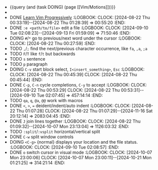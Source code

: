 - {{query (and (task DOING) (page [[Vim/Motions]]))}}
-
- DONE [Learn Vim Progressively](https://yannesposito.com/Scratch/en/blog/Learn-Vim-Progressively/)
  :LOGBOOK:
  CLOCK: [2024-08-22 Thu 00:33:19]--[2024-08-22 Thu 01:28:39] =>  00:55:20
  :END:
- DONE `:e <path/to/file>` edit a file
  :LOGBOOK:
  CLOCK: [2024-09-10 Tue 02:08:23]--[2024-09-13 Fri 01:59:09] =>  71:50:46
  :END:
- DOING `#`/`*` go to previous/next word under the cursor
  :LOGBOOK:
  CLOCK: [2024-08-22 Thu 00:27:59]
  :END:
- TODO `,`/`;` find the next/previous character occurrence, like `fa`, `,a`, `;a`
- TODO `F`/`T` like `f`/`t` but backwards
- TODO `s` sentence
- TODO `p` paragraph
- DOING `C-v` start block select, `I<insert_something>`, `Esc`
  :LOGBOOK:
  CLOCK: [2024-08-22 Thu 00:45:39]
  CLOCK: [2024-08-22 Thu 00:45:44]
  :END:
- DONE `C-p`, `C-n` cycle completions, `C-y` to accept
  :LOGBOOK:
  CLOCK: [2024-08-22 Thu 00:53:29]
  CLOCK: [2024-08-22 Thu 00:53:31]--[2024-09-10 Tue 02:07:45] =>  457:14:14
  :END:
- TODO `qa`, `q`, `@a`, `@@` work with macros
- DONE `<`, `>`, `=` deident/indent/auto indent
  :LOGBOOK:
  CLOCK: [2024-08-22 Thu 01:07:28]
  CLOCK: [2024-08-22 Thu 01:07:29]--[2024-11-16 Sat 20:12:14] =>  2083:04:45
  :END:
- DONE `J` join lines together
  :LOGBOOK:
  CLOCK: [2024-08-22 Thu 01:09:32]--[2024-10-07 Mon 23:13:04] =>  1126:03:32
  :END:
- TODO `:split`/`:vsplit` horizontal/vertical split
- DONE `C-w` split window controls
- DOING `<C-g>` {normal} displays your location and the file status.
  :LOGBOOK:
  CLOCK: [2024-09-10 Tue 02:08:57]
  :END:
- DONE `o` switch cursor in visual mode
  :LOGBOOK:
  CLOCK: [2024-10-07 Mon 23:00:06]
  CLOCK: [2024-10-07 Mon 23:00:11]--[2024-10-21 Mon 01:21:25] =>  314:21:14
  :END:
